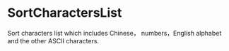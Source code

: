 # SortCharactersList
Sort characters list which includes Chinese， numbers，English alphabet and the other ASCII characters. 
